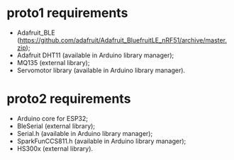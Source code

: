 # proto1 requirements
* Adafruit_BLE (https://github.com/adafruit/Adafruit_BluefruitLE_nRF51/archive/master.zip);
* Adafruit DHT11 (available in Arduino library manager);
* MQ135 (external library);
* Servomotor library (available in Arduino library manager).

# proto2 requirements
* Arduino core for ESP32;
* BleSerial (external library);
* Serial.h (available in Arduino library manager);
* SparkFunCCS811.h (available in Arduino library manager);
* HS300x (external library).